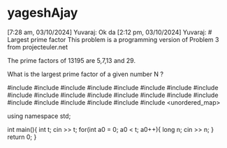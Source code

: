 # yageshAjay
[7:28 am, 03/10/2024] Yuvaraj: Ok da
[2:12 pm, 03/10/2024] Yuvaraj: # Largest prime factor
This problem is a programming version of Problem 3 from projecteuler.net

The prime factors of 13195 are 5,7,13  and 29.

What is the largest prime factor of a given number N ?

#include <map>
#include <set>
#include <list>
#include <cmath>
#include <ctime>
#include <deque>
#include <queue>
#include <stack>
#include <string>
#include <bitset>
#include <cstdio>
#include <limits>
#include <vector>
#include <climits>
#include <cstring>
#include <cstdlib>
#include <fstream>
#include <numeric>
#include <sstream>
#include <iostream>
#include <algorithm>
#include <unordered_map>

using namespace std;


int main(){
    int t;
    cin >> t;
    for(int a0 = 0; a0 < t; a0++){
        long n;
        cin >> n;
    }
    return 0;
}
